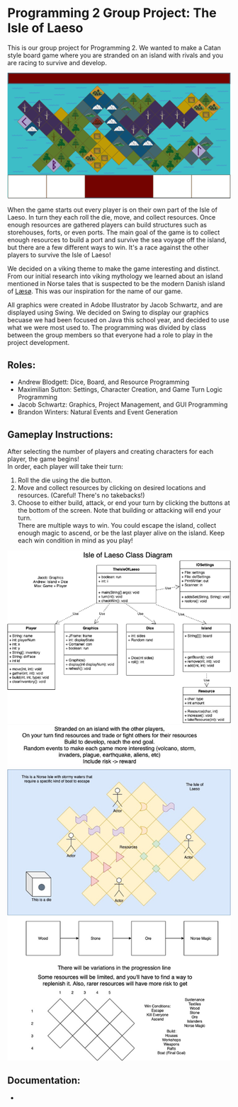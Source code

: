 # Programming 2 Group Project: The Isle of Laeso
This is our group project for Programming 2. We wanted to make a Catan style board game where you are stranded on an island with rivals and you are racing to survive and develop. 

![TheIsleOfLaeso](https://github.com/Bamboo72/Programming2GroupProject1/blob/main/res/BackgroundBoard.png)

When the game starts out every player is on their own part of the Isle of Laeso. In turn they each roll the die, move, and collect resources. Once enough resources are gathered players can build structures such as storehouses, forts, or even ports. The main goal of the game is to collect enough resources to build a port and survive the sea voyage off the island, but there are a few different ways to win. It's a race against the other players to survive the Isle of Laeso!

We decided on a viking theme to make the game interesting and distinct. From our initial research into viking mythology we learned about an island mentioned in Norse tales that is suspected to be the modern Danish island of [Læsø](https://en.wikipedia.org/wiki/L%C3%A6s%C3%B8). This was our inspiration for the name of our game.

All graphics were created in Adobe Illustrator by Jacob Schwartz, and are displayed using Swing. We decided on Swing to display our graphics becuase we had been focused on Java this school year, and decided to use what we were most used to. The programming was divided by class between the group members so that everyone had a role to play in the project development.


## Roles:
- Andrew Blodgett: Dice, Board, and Resource Programming
- Maximilian Sutton: Settings, Character Creation, and Game Turn Logic Programming
- Jacob Schwartz: Graphics, Project Management, and GUI Programming 
- Brandon Winters: Natural Events and Event Generation

## Gameplay Instructions:

After selecting the number of players and creating characters for each player, the game begins!  
In order, each player will take their turn:  
1. Roll the die using the die button.  
2. Move and collect resources by clicking on desired locations and resources. (Careful! There's no takebacks!)  
3. Choose to either build, attack, or end your turn by clicking the buttons at the bottom of the screen. Note that building or attacking will end your turn.  
There are multiple ways to win. You could escape the island, collect enough magic to ascend, or be the last player alive on the island. Keep each win condition in mind as you play!  

![ClassDiagram](https://github.com/Bamboo72/Programming2GroupProject1/blob/main/ConceptArt/GroupProjectClassDiagram.png)
![IslandSurvivalIdea](https://github.com/Bamboo72/Programming2GroupProject1/blob/main/ConceptArt/Isle%20of%20Laeso.jpg)

## Documentation: 
*

